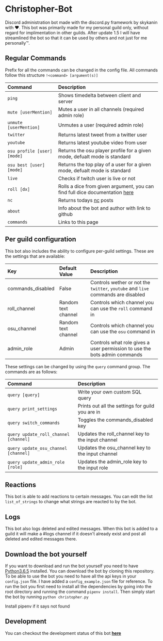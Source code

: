 # Christopher-Bot
Discord administration bot made with the discord.py framework by skykanin with ❤️. This bot was primarily made for my personal guild only, without regard for implimentation in other guilds. After update 1.5 I will have streamlined the bot so that it can be used by others and not just for me personally™. 

## Regular Commands
Prefix for all the commands can be changed in the config file. All commands follow this structure `!<command> [argument(s)]`

| Command                    | Description                               |
|:---------------------------|:------------------------------------------|
| `ping`                     |Shows timedelta between client and server  |
| `mute [userMention]`       |Mutes a user in all channels (required admin role)|
| `unmute [userMention]`     |Unmutes a user (required admin role)       |
| `twitter`                  |Returns latest tweet from a twitter user   |
| `youtube`                  |Returns latest youtube video from user     |
| `osu profile [user] [mode]`|Returns the osu player profile for a given mode, defualt mode is standard|
| `osu best [user] [mode]`   |Returns the top play of a user for a given mode, defualt mode is standard|
| `live`                     |Checks if twitch user is live or not       |
| `roll [dx]`                |Rolls a dice from given argument, you can find full dice documentation [here](https://github.com/borntyping/python-dice)|
| `nc`                       |Returns todays [nc](https://www.nakedcapitalism.com/) posts|
| `about`                    |Info about the bot and author with link to github|
| `commands`                 |Links to this page                         |

## Per guild configuration
This bot also includes the ability to configure per-guild settings. These are the settings that are available:

| Key                    | Default Value          | Description                         |
|:-----------------------|:-----------------------|:------------------------------------|
| commands_disabled      |False                   |Controls wether or not the `twitter`, `youtube` and `live` commands are disabled|
| roll_channel           |Random text channel     |Controls which channel you can use the `roll` command in|
| osu_channel            |Random text channel     |Controls which channel you can use the `osu` command in|
| admin_role             |Admin                   |Controls what role gives a user permission to use the bots admin commands|

These settings can be changed by using the `query` command group. The commands are as follows:

| Command                    | Description                               |
|:---------------------------|:------------------------------------------|
| `query [query]`            |Write your own custom SQL query            |
| `query print_settings`     |Prints out all the settings for guild you are in|
| `query switch_commands`    |Toggles the commands_disabled key          |
| `query update_roll_channel [channel]`|Updates the roll_channel key to the input channel|
| `query update_osu_channel [channel]`|Updates the osu_channel key to the input channel|
| `query update_admin_role [role]`|Updates the admin_role key to the input role|

## Reactions
This bot is able to add reactions to certain messages. You can edit the list `list_of_strings` to change what strings are reacted to
by the bot.

## Logs
This bot also logs deleted and edited messages. When this bot is added to a guild it will make a #logs channel if it doesn't already exist and post all deleted and edited messages there.

## Download the bot yourself
If you want to download and run the bot yourself you need to have [Python3.6.5](https://www.python.org/downloads/release/python-365/) installed. You can download the bot by cloning this repository. To be able to use the bot you need to have all the api keys in your `config.json` file. I have added a `config_example.json` file for reference. To run the bot you first need to install all the dependencies by going into the root directory and running the command ```pipenv install```. Then simply start the bot by running ```python christopher.py```

Install pipenv if it says not found


## Development
You can checkout the development status of this bot **[here](https://github.com/skykanin/Christopher-Bot/projects)**
